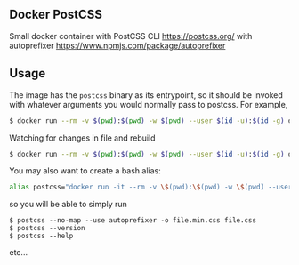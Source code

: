 ## Docker PostCSS
Small docker container with PostCSS CLI https://postcss.org/ with autoprefixer https://www.npmjs.com/package/autoprefixer

## Usage

The image has the `postcss` binary as its entrypoint, so it should be invoked with whatever arguments you would normally pass to postcss. For example,

```bash
$ docker run --rm -v $(pwd):$(pwd) -w $(pwd) --user $(id -u):$(id -g) deryabinsergey/postcss --no-map --use autoprefixer -o file.min.css file.css
```

Watching for changes in file and rebuild

```bash
$ docker run --rm -v $(pwd):$(pwd) -w $(pwd) --user $(id -u):$(id -g) deryabinsergey/postcss --watch --no-map --use autoprefixer -o file.min.css file.css
```

You may also want to create a bash alias:

```bash
alias postcss="docker run -it --rm -v \$(pwd):\$(pwd) -w \$(pwd) --user \$(id -u):\$(id -g) deryabinsergey/postcss"
```

so you will be able to simply run

```
$ postcss --no-map --use autoprefixer -o file.min.css file.css
$ postcss --version
$ postcss --help
```

etc...